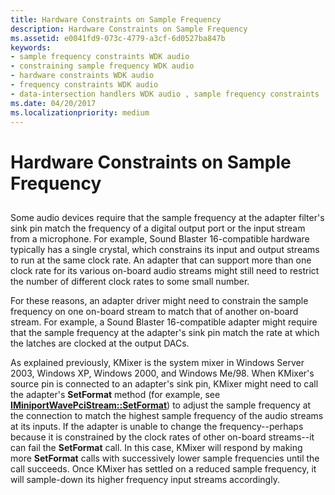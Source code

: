 ```yaml
---
title: Hardware Constraints on Sample Frequency
description: Hardware Constraints on Sample Frequency
ms.assetid: e0041fd9-073c-4779-a3cf-6d0527ba847b
keywords:
- sample frequency constraints WDK audio
- constraining sample frequency WDK audio
- hardware constraints WDK audio
- frequency constraints WDK audio
- data-intersection handlers WDK audio , sample frequency constraints
ms.date: 04/20/2017
ms.localizationpriority: medium
---
```


# Hardware Constraints on Sample Frequency


## <span id="hardware_constraints_on_sample_frequency"></span><span id="HARDWARE_CONSTRAINTS_ON_SAMPLE_FREQUENCY"></span>


Some audio devices require that the sample frequency at the adapter filter's sink pin match the frequency of a digital output port or the input stream from a microphone. For example, Sound Blaster 16-compatible hardware typically has a single crystal, which constrains its input and output streams to run at the same clock rate. An adapter that can support more than one clock rate for its various on-board audio streams might still need to restrict the number of different clock rates to some small number.

For these reasons, an adapter driver might need to constrain the sample frequency on one on-board stream to match that of another on-board stream. For example, a Sound Blaster 16-compatible adapter might require that the sample frequency at the adapter's sink pin match the rate at which the latches are clocked at the output DACs.

As explained previously, KMixer is the system mixer in Windows Server 2003, Windows XP, Windows 2000, and Windows Me/98. When KMixer's source pin is connected to an adapter's sink pin, KMixer might need to call the adapter's **SetFormat** method (for example, see [**IMiniportWavePciStream::SetFormat**](https://docs.microsoft.com/windows-hardware/drivers/ddi/content/portcls/nf-portcls-iminiportwavepcistream-setformat)) to adjust the sample frequency at the connection to match the highest sample frequency of the audio streams at its inputs. If the adapter is unable to change the frequency--perhaps because it is constrained by the clock rates of other on-board streams--it can fail the **SetFormat** call. In this case, KMixer will respond by making more **SetFormat** calls with successively lower sample frequencies until the call succeeds. Once KMixer has settled on a reduced sample frequency, it will sample-down its higher frequency input streams accordingly.

 

 




